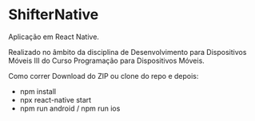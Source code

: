 # ShifterNative
Aplicação em React Native.

Realizado no âmbito da disciplina de Desenvolvimento para Dispositivos Móveis III do Curso Programação para Dispositivos Móveis.

Como correr
Download do ZIP ou clone do repo e depois:

- npm install
- npx react-native start
- npm run android / npm run ios
